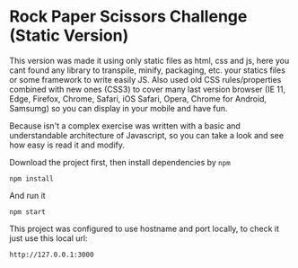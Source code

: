 # Rock Paper Scissors Challenge (Static Version)

This version was made it using only static files as html, css and js, here you cant found any library to transpile, minify, packaging, etc. your statics files or some framework to write easily JS. Also used old CSS rules/properties combined with new ones (CSS3) to cover many last version browser (IE 11, Edge, Firefox, Chrome, Safari, iOS Safari, Opera, Chrome for Android, Samsumg) so you can display in your mobile and have fun.

Because isn't a complex exercise was written with a basic and understandable architecture of Javascript, so you can take a look and see how easy is read it and modify.

Download the project first, then install dependencies by `npm`

```
npm install
```

And run it

```
npm start
```

This project was configured to use hostname and port locally, to check it just use this local url:

```
http://127.0.0.1:3000
```

